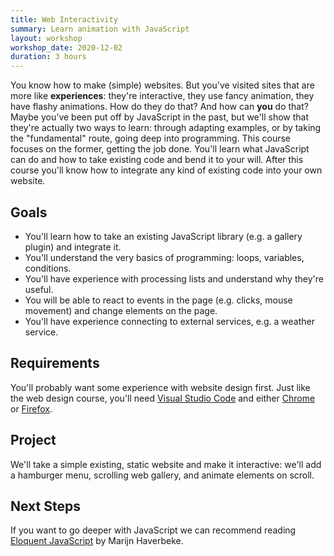 ```yaml
---
title: Web Interactivity
summary: Learn animation with JavaScript
layout: workshop
workshop_date: 2020-12-02
duration: 3 hours
---
```


You know how to make (simple) websites. But you've visited sites that are more like **experiences**: they're interactive, they use fancy animation, they have flashy animations. How do they do that? And how can **you** do that? Maybe you've been put off by JavaScript in the past, but we'll show that they're actually two ways to learn: through adapting examples, or by taking the "fundamental" route, going deep into programming. This course focuses on the former, getting the job done. You'll learn what JavaScript can do and how to take existing code and bend it to your will. After this course you'll know how to integrate any kind of existing code into your own website.

## Goals

- You'll learn how to take an existing JavaScript library (e.g. a gallery plugin) and integrate it.
- You'll understand the very basics of programming: loops, variables, conditions.
- You'll have experience with processing lists and understand why they're useful.
- You will be able to react to events in the page (e.g. clicks, mouse movement) and change elements on the page.
- You'll have experience connecting to external services, e.g. a weather service.

## Requirements

You'll probably want some experience with website design first. Just like the web design course, you'll need [Visual Studio Code](https://code.visualstudio.com/) and either [Chrome](https://google.com/chrome) or [Firefox](https://www.mozilla.org/firefox).

## Project

We'll take a simple existing, static website and make it interactive: we'll add a hamburger menu, scrolling web gallery, and animate elements on scroll.

## Next Steps

If you want to go deeper with JavaScript we can recommend reading [Eloquent JavaScript](https://eloquentjavascript.net/) by Marijn Haverbeke.
